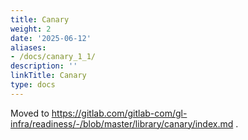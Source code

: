 ```yaml
---
title: Canary
weight: 2
date: '2025-06-12'
aliases:
- /docs/canary_1_1/
description: ''
linkTitle: Canary
type: docs
---
```


Moved to https://gitlab.com/gitlab-com/gl-infra/readiness/-/blob/master/library/canary/index.md .
